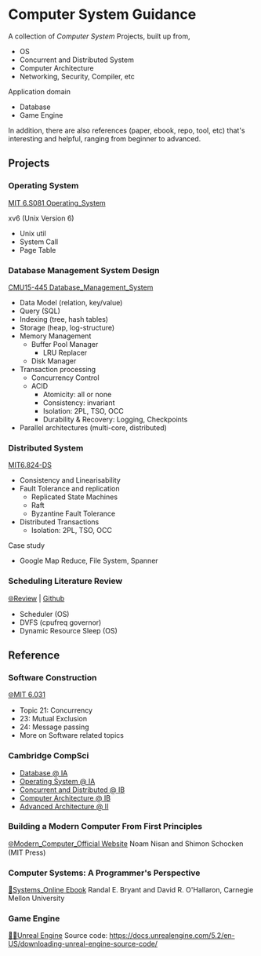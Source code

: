 # Computer System Guidance

A collection of *Computer System* Projects, built up from,

- OS
- Concurrent and Distributed System
- Computer Architecture
- Networking, Security, Compiler, etc

Application domain

- Database
- Game Engine

In addition, there are also references (paper, ebook, repo, tool, etc) that's interesting and helpful, ranging from beginner to advanced.

## Projects

### Operating System

[MIT 6.S081 Operating_System](https://github.com/PeterHUistyping/Operating_System)

xv6 (Unix Version 6)

- Unix util
- System Call
- Page Table

### Database Management System Design

[CMU15-445 Database_Management_System](https://github.com/PeterHUistyping/CMU15-445_Database_Management_System)

- Data Model (relation, key/value)
- Query (SQL)
- Indexing (tree, hash tables)
- Storage (heap, log-structure)
- Memory Management
  - Buffer Pool Manager
    - LRU Replacer
  - Disk Manager
- Transaction processing
  - Concurrency Control
  - ACID
    - Atomicity: all or none
    - Consistency: invariant
    - Isolation: 2PL, TSO, OCC
    - Durability & Recovery: Logging, Checkpoints
- Parallel architectures (multi-core, distributed)

### Distributed System

[MIT6.824-DS](https://github.com/PeterHUistyping/MIT6.824-6.5840-Distributed-Systems/)

- Consistency and Linearisability
- Fault Tolerance and replication
  - Replicated State Machines
  - Raft
  - Byzantine Fault Tolerance
- Distributed Transactions
  - Isolation: 2PL, TSO, OCC

Case study

- Google Map Reduce, File System, Spanner

### Scheduling Literature Review

[🌐Review](https://peterhuistyping.github.io/CPU_Scheduling_Review/) | [Github](https://github.com/PeterHUistyping/CPU_Scheduling_Review)

- Scheduler (OS)
- DVFS (cpufreq governor)
- Dynamic Resource Sleep (OS)

## Reference

### Software Construction

[🌐MIT 6.031](https://web.mit.edu/6.031/)

- Topic 21: Concurrency
- 23: Mutual Exclusion
- 24: Message passing
- More on Software related topics

### Cambridge CompSci

- [Database @ IA](https://www.cl.cam.ac.uk/teaching/2223/Databases/)
- [Operating System @ IA](https://www.cl.cam.ac.uk/teaching/2223/OpSystems/)
- [Concurrent and Distributed @ IB](https://www.cl.cam.ac.uk/teaching/2324/ConcDisSys/)
- [Computer Architecture @ IB](https://www.cl.cam.ac.uk/teaching/2324/IntComArch/)
- [Advanced Architecture @ II](https://www.cl.cam.ac.uk/teaching/2324/AdComArch/)

### Building a Modern Computer From First Principles

[🌐Modern_Computer_Official Website](https://www.nand2tetris.org)
Noam Nisan and Shimon Schocken (MIT Press)

### Computer Systems: A Programmer's Perspective

[📖Systems_Online Ebook](https://csapp.cs.cmu.edu/)
Randal E. Bryant and David R. O'Hallaron, Carnegie Mellon University

### Game Engine

[👨‍💻Unreal Engine](https://www.unrealengine.com/en-US)
Source code: https://docs.unrealengine.com/5.2/en-US/downloading-unreal-engine-source-code/
